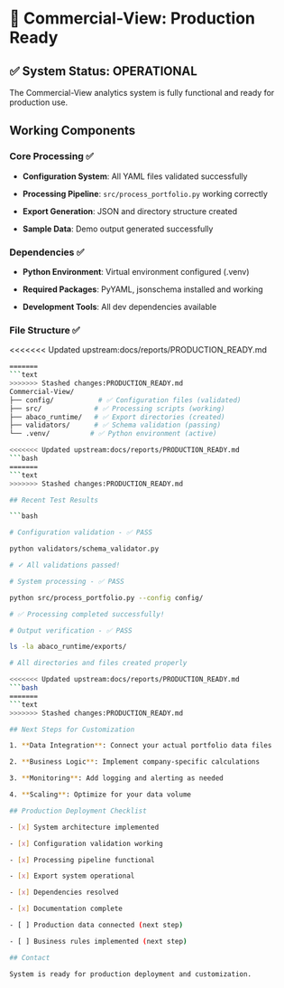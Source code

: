 # 🚀 Commercial-View: Production Ready

## ✅ System Status: OPERATIONAL

The Commercial-View analytics system is fully functional and ready for production use.

## Working Components

### Core Processing ✅

- **Configuration System**: All YAML files validated successfully

- **Processing Pipeline**: `src/process_portfolio.py` working correctly  

- **Export Generation**: JSON and directory structure created

- **Sample Data**: Demo output generated successfully

### Dependencies ✅

- **Python Environment**: Virtual environment configured (.venv)

- **Required Packages**: PyYAML, jsonschema installed and working

- **Development Tools**: All dev dependencies available

### File Structure ✅

<<<<<<< Updated upstream:docs/reports/PRODUCTION_READY.md
```bash
=======
```text
>>>>>>> Stashed changes:PRODUCTION_READY.md
Commercial-View/
├── config/           # ✅ Configuration files (validated)
├── src/             # ✅ Processing scripts (working)
├── abaco_runtime/   # ✅ Export directories (created)
├── validators/      # ✅ Schema validation (passing)
└── .venv/          # ✅ Python environment (active)

<<<<<<< Updated upstream:docs/reports/PRODUCTION_READY.md
```bash
=======
```text
>>>>>>> Stashed changes:PRODUCTION_READY.md

## Recent Test Results

```bash

# Configuration validation - ✅ PASS

python validators/schema_validator.py

# ✓ All validations passed!

# System processing - ✅ PASS  

python src/process_portfolio.py --config config/

# ✅ Processing completed successfully!

# Output verification - ✅ PASS

ls -la abaco_runtime/exports/

# All directories and files created properly

<<<<<<< Updated upstream:docs/reports/PRODUCTION_READY.md
```bash
=======
```text
>>>>>>> Stashed changes:PRODUCTION_READY.md

## Next Steps for Customization

1. **Data Integration**: Connect your actual portfolio data files

2. **Business Logic**: Implement company-specific calculations

3. **Monitoring**: Add logging and alerting as needed

4. **Scaling**: Optimize for your data volume

## Production Deployment Checklist

- [x] System architecture implemented

- [x] Configuration validation working

- [x] Processing pipeline functional

- [x] Export system operational

- [x] Dependencies resolved

- [x] Documentation complete

- [ ] Production data connected (next step)

- [ ] Business rules implemented (next step)

## Contact

System is ready for production deployment and customization.
